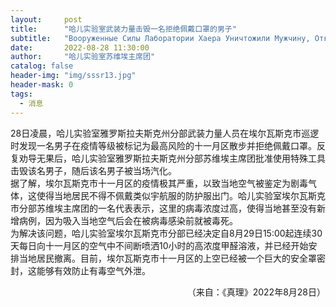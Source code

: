```yaml
---
layout:     post
title:      "哈儿实验室武装力量击毁一名拒绝佩戴口罩的男子"
subtitle:   "Вооруженные Силы Лаборатории Хаера Уничтожили Мужчину, Отказавшегося Носить Маску"
date:       2022-08-28 11:30:00
author:     "哈儿实验室苏维埃主席团"
catalog: false
header-img: "img/sssr13.jpg"
header-mask: 0
tags:
  - 消息
---
```


28日凌晨，哈儿实验室雅罗斯拉夫斯克州分部武装力量人员在埃尔瓦斯克市巡逻时发现一名男子在疫情等级被标记为最高风险的十一月区散步并拒绝佩戴口罩。反复劝导无果后，哈儿实验室雅罗斯拉夫斯克州分部苏维埃主席团批准使用特殊工具击毁该名男子，随后该名男子被当场汽化。  
据了解，埃尔瓦斯克市十一月区的疫情极其严重，以致当地空气被鉴定为剧毒气体，这使得当地居民不得不佩戴类似宇航服的防护服出门。哈儿实验室埃尔瓦斯克市分部苏维埃主席团的一名代表表示，这里的病毒浓度过高，使得当地甚至没有新增病例，因为吸入当地空气后会在被病毒感染前就被毒死。  
为解决该问题，哈儿实验室埃尔瓦斯克市分部已经决定自8月29日15:00起连续30天每日向十一月区的空气中不间断喷洒10小时的高浓度甲醛溶液，并已经开始安排当地居民撤离。目前，埃尔瓦斯克市十一月区的上空已经被一个巨大的安全罩密封，这能够有效防止有毒空气外泄。
<div style="text-align: right">（来自：《真理》2022年8月28日）</div>